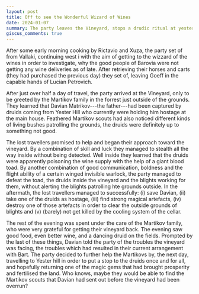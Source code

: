 ```yaml
---
layout: post
title: Off to see the Wonderful Wizard of Wines
date: 2024-01-07
summary: The party leaves the Vineyard, stops a drudic ritual at yester hill, and returns to the Vineyard
giscus_comments: true
---
```


After some early morning cooking by Rictavio and Xuza, the party set of from Vallaki, continuing west i with the aim of getting to the wizzard of the wines in order to investigate, why the good people of Barovia were not getting any wine deliveries as of late. After retrieving their horses and carts (they had purchased the previous day) they set of, leaving Goeff in the capable hands of Lucian Petrovich.

After just over half a day of travel, the party arrived at the Vineyard, only to be greeted by the Martikov family in the forrest just outside of the grounds. They learned that Davian Matrikov---the father---had been captured by druids coming from Yester Hill who currently were holding him hostage at the main house. Feathered Martikov scouts had also noticed different kinds of living bushes patrolling the grounds, the druids were definitely up to something not good.

The lost travellers promised to help and began their approach toward the vineyard. By a combination of skill and luck they managed to stealth all the way inside without being detected. Well inside they learned that the druids were apparently poisoning the wine supply with the help of a giant blood toad. By another combination of good communication, boldness and the flight ability of a certain winged invisible warlock, the party managed to defeat the toad, the druids inside the vineyard and the blights working for them, without alerting the blights patrolling hte grounds outside. In the aftermath, the lost travellers managed to successfully: (i) save Davian, (ii) take one of the druids as hostage, (iii) find strong magical artefacts, (iv) destroy one of those artefacts in order to clear the outside grounds of blights and (v) (barely) not get killed by the cooling system of the cellar.

The rest of the evening was spent under the care of the Martikov family, who were very grateful for getting their vineyard back. The evening saw good food, even better wine, and a dancing druid on the fields. Prompted by the last of these things, Davian told the party of the troubles the vineyard was facing, the troubles which had resulted in their current arrangement with Bart. The party decided to further help the Martikovs by, the next day, travelling to Yester hill in order to put a stop to the druids once and for all, and hopefully returning one of the magic gems that had brought prosperity and fertilised the land. Who knows, maybe they would be able to find the Martikov scouts that Davian had sent out before the vineyard had been overrun?
